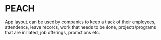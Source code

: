 # PEACH
App layout, can be used by companies to keep a track of their employees, attendence, leave records, work that needs to be done, projects/programs that are initiated, job offerings, promotions etc.
